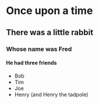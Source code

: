 # Once upon a time
## There was a little rabbit
### Whose name was Fred
#### He had three friends 
* Bob
* Tim 
* Joe 
* Henry 
(and Henry the tadpole)
